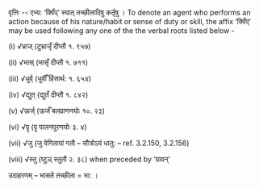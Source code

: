 

वृत्तिः --ः एभ्य: ‘क्विँप्’ स्यात् तच्‍छीलादिषु कर्तृषु । To denote an agent who performs an action because of his nature/habit or sense of duty or skill, the affix ‘क्विँप्’ may be used following any one of the the verbal roots listed below -

(i) √भ्राज् (टुभ्राजृँ दीप्तौ १. ९५७)

(ii) √भास् (भासृँ दीप्तौ १. ७११)

(iii) √धुर्व् (धुर्वीँ हिंसार्थ: १. ६५४)

(iv) √द्युत् (द्युतँ दीप्तौ १. ८४२)

(v) √ऊर्ज् (ऊर्जँ बलप्राणनयोः १०. २३)

(vi) √पॄ (पॄ पालनपूरणयोः ३. ४)

(vii) √जु (जु वेगितायां गतौ – सौत्रोऽयं धातु: – ref. 3.2.150, 3.2.156)

(viii) √स्तु (ष्टुञ् स्तुतौ २. ३८) when preceded by ‘ग्रावन्’


उदाहरणम् – भासते तच्छीला = भा: ।

